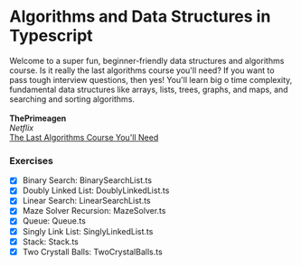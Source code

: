 # Algorithms and Data Structures in Typescript

Welcome to a super fun, beginner-friendly data structures and algorithms course. Is it really the last algorithms course you'll need? If you want to pass tough interview questions, then yes! You'll learn big o time complexity, fundamental data structures like arrays, lists, trees, graphs, and maps, and searching and sorting algorithms.<br><br>
**ThePrimeagen**<br>
*Netflix*<br>
[The Last Algorithms Course You'll Need](https://frontendmasters.com/courses/algorithms)

### Exercises

- [x] Binary Search: BinarySearchList.ts
- [x] Doubly Linked List: DoublyLinkedList.ts
- [x] Linear Search: LinearSearchList.ts
- [x] Maze Solver Recursion: MazeSolver.ts
- [x] Queue: Queue.ts
- [x] Singly Link List: SinglyLinkedList.ts
- [x] Stack: Stack.ts
- [x] Two Crystall Balls: TwoCrystalBalls.ts
